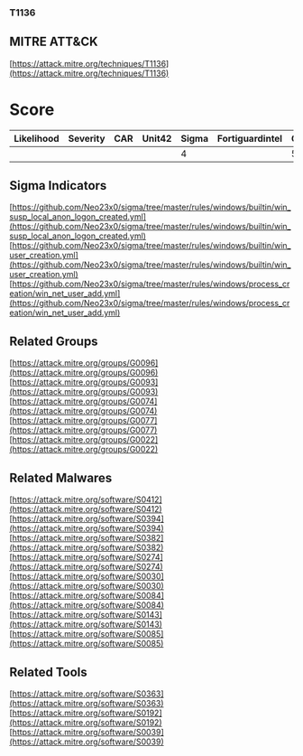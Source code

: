 
### T1136
## MITRE ATT&CK
[https://attack.mitre.org/techniques/T1136](https://attack.mitre.org/techniques/T1136)

# Score

| Likelihood | Severity | CAR | Unit42 | Sigma | Fortiguardintel | Groups | Malwares | Tools |
| ---------- | -------- | --- | ------ | ----- | --------------- | ---  | --- | --- |
 |   |   |   |   | 4 |   | 5 | 8 | 3 |



## Sigma Indicators

[https://github.com/Neo23x0/sigma/tree/master/rules/windows/builtin/win_susp_local_anon_logon_created.yml](https://github.com/Neo23x0/sigma/tree/master/rules/windows/builtin/win_susp_local_anon_logon_created.yml)
[https://github.com/Neo23x0/sigma/tree/master/rules/windows/builtin/win_user_creation.yml](https://github.com/Neo23x0/sigma/tree/master/rules/windows/builtin/win_user_creation.yml)
[https://github.com/Neo23x0/sigma/tree/master/rules/windows/process_creation/win_net_user_add.yml](https://github.com/Neo23x0/sigma/tree/master/rules/windows/process_creation/win_net_user_add.yml)
[]()


## Related Groups

[https://attack.mitre.org/groups/G0096](https://attack.mitre.org/groups/G0096)
[https://attack.mitre.org/groups/G0093](https://attack.mitre.org/groups/G0093)
[https://attack.mitre.org/groups/G0074](https://attack.mitre.org/groups/G0074)
[https://attack.mitre.org/groups/G0077](https://attack.mitre.org/groups/G0077)
[https://attack.mitre.org/groups/G0022](https://attack.mitre.org/groups/G0022)
[]()


## Related Malwares

[https://attack.mitre.org/software/S0412](https://attack.mitre.org/software/S0412)
[https://attack.mitre.org/software/S0394](https://attack.mitre.org/software/S0394)
[https://attack.mitre.org/software/S0382](https://attack.mitre.org/software/S0382)
[https://attack.mitre.org/software/S0274](https://attack.mitre.org/software/S0274)
[https://attack.mitre.org/software/S0030](https://attack.mitre.org/software/S0030)
[https://attack.mitre.org/software/S0084](https://attack.mitre.org/software/S0084)
[https://attack.mitre.org/software/S0143](https://attack.mitre.org/software/S0143)
[https://attack.mitre.org/software/S0085](https://attack.mitre.org/software/S0085)
[]()


## Related Tools

[https://attack.mitre.org/software/S0363](https://attack.mitre.org/software/S0363)
[https://attack.mitre.org/software/S0192](https://attack.mitre.org/software/S0192)
[https://attack.mitre.org/software/S0039](https://attack.mitre.org/software/S0039)
[]()
